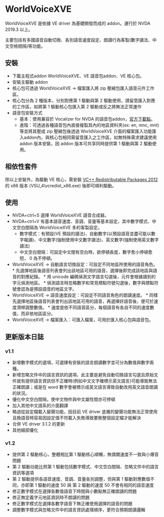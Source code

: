 # WorldVoiceXVE

WorldVoiceXVE 是依據 VE driver 為基礎開發而成的 addon。運行於 NVDA 2019.3 以上。

主要包括有多國語音自動切換、各別語音速度設定、朗讀行為客製(數字讀法、中文空格間隔)等功能。

## 安裝

*	下載主程式addon WorldVoiceXVE、VE 語音包addon、VE 核心包。
*	安裝主驅動 addon
*	核心包可透過 WorldVoiceXVE -> 檔案匯入將 zip 壓縮包匯入語音元件工作區。
*	核心包分為 2 種版本，分別對應第 1 驅動與第 2 驅動使用，請留意匯入對應的工作區，如將第 1 驅動核心包匯入第 2 驅動或反之將無法正常運作
*	語音包安裝方式
	*	基本：使用兼容於 Vocalizer for NVDA 的語音包addon，[官方下載點](https://vocalizer-nvda.com/downloads)。
	*	進階：可透過各種語音包內直接複製其內的地區資料夾(ex: en, mnc, mnt)等並將其壓成 zip 壓縮包後透過 WorldVoiceXVE 介面的檔案匯入功能匯入addon內，與核心包相同需留意匯入之工作區，如無特殊需求建議使用 addon 版本安裝，因 addon 版本可共享同時提供第 1 驅動與第 2 驅動使用。

## 相依性套件

除以上安裝外，為驅動 VE 核心，需安裝 [VC++ Redistributable Packages 2012](https://www.microsoft.com/en-US/download/details.aspx?id=30679)的 x86 版本 (VSU_4\vcredist_x86.exe) 後即可順利驅動。

## 使用

*	NVDA+ctrl+S 選擇 WorldVoiceXVE 語音合成器。
*	NVDA+ctrl+V 有基本語音速度、音調、音量等基本設定，其中數字模式、中文空白間隔為 WorldVoiceXVE 多的客製設定。
	*	數字模式：有預設(VE 預設的讀法)、自動數字(以預設語音並盡可能以數字報讀)、中文數字(強制使用中文數字讀法)、英文數字(強制使用英文數字讀法)
	*	中文空白間隔：可設定中文間有空白時，欲停頓長度，數字愈小停頓愈短， 0 為不停頓。
*	 WorldVoiceXVE -> 自動語言切換設定：可設定不同地區所使用的語音角色。
	*	先選擇地區後語音列表會列出該地區可用的語音，選擇後即完成該地區與語音的對應紀錄。
	*	用 unicode 編碼偵測文字語言勾選後，元件會根據讀到的字元偵測地區。
	*	偵測語言時忽略數字和常見標點符號勾選後，數字與標點符號會認為是預設語音的地區文字。
*	 WorldVoiceXVE -> 語音速度設定：可設定不同語音角色的朗讀速度。
	*	同樣先選擇地區後語音列表會列出該地區可用的語音，再選擇好語音後，便可於速度滑桿調整數值。
	*	速度是依不同語音區分，每個語音有各自不同的速度數值，而非依地區區分。
*	 WorldVoiceXVE -> 檔案匯入：可匯入檔案，可用於匯入核心包與語音包。

## 更新版本日誌

### v1.1

*	新增數字模式的選項，可選擇有安裝的語言朗讀數字並可分為數值與數字兩種。
*	新增忽略文件中的語言資訊的選項，此主要是避免自動切換語言勾選且原始文件就有提供語言資訊但不正確時(例如中文文字確標示英文語言)可能導致無法正確朗讀；或是在 word 數字會被標示成英文語言導致自動改用英文語音朗讀的狀況。
*	優化中文空白間隔，使中文物件與中文屬性間亦可停頓
*	加入其他中文語系的介面翻譯
*	略過從設定檔載入變聲功能，因目前 VE driver 底層的變聲功能無法正常使用且換語音時容易因設定值不符載入失敗導致要刪整個設定檔才能解決
*	合併 VE driver 3.1.2 的更新
*	其他細部優化

### v1.2

*	提供第 2 驅動核心，整體相比第 1 驅動核心順暢，無偶爾速度不一致與小爆音問題
*	第 2 驅動功能比照第 1 驅動包括數字模式、中文空白間隔、忽略文件中的語言資訊等選項
*	第 2 驅動提供各語音速度、音調、音量各別調整，但與第 1 驅動對應數值不同，亦即第 1 驅動的速度 50 與 第 2 驅動的速度 50 不會有相同的語音速度
*	修正數字模式在選擇各數值語音下時間與小數點無正確朗讀的問題
*	修正無定義字元地區資訊時不朗讀的問題
*	修正數字模式在選擇各數字語音下無正確使用選擇的語音的問題
*	調整數字模式與忽略文件中的語言資訊處理順序，更符合預期朗讀邏輯
